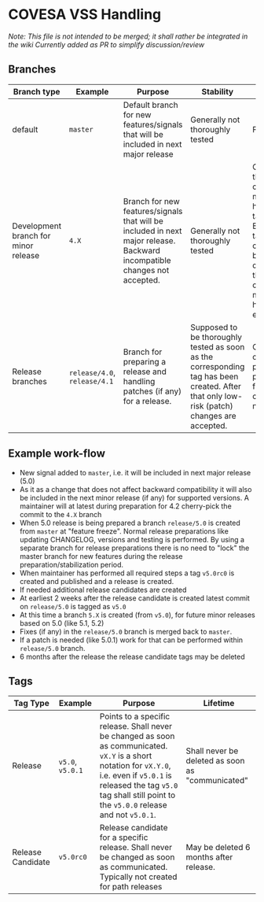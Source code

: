 # COVESA VSS Handling

*Note: This file is not intended to be merged; it shall rather be integrated in the wiki*
*Currently added as PR to simplify discussion/review*

## Branches

Branch type | Example | Purpose | Stability | Lifetime
------------|---------|---------|-----------|---------
default     | `master` | Default branch for new features/signals that will be included in next major release | Generally not thoroughly tested | Forever
Development branch for minor release    | `4.X` | Branch for new features/signals that will be included in next major release. Backward incompatible changes not accepted. | Generally not thoroughly tested | Created when the corresponding major release has been tagged/released. E.g. when `v5.0` is tagged we create a `5.X` branch. May be deleted when the corresponding major version has reached end-of-support
Release branches  | `release/4.0`, `release/4.1` | Branch for preparing a release and handling patches (if any) for a release. | Supposed to be thoroughly tested as soon as the corresponding tag has been created. After that only low-risk (patch) changes are accepted. | Created as part of the release process, when preparing for the first release candidate. Shall never be deleted

## Example work-flow

* New signal added to `master`, i.e. it will be included in next major release (5.0)
* As it as a change that does not affect backward compatibility it will also be included in the next minor release (if any) for supported versions. A maintainer will at latest during preparation for 4.2 cherry-pick the commit to the `4.X` branch
* When 5.0 release is being prepared a branch `release/5.0` is created from `master` at "feature freeze". Normal release preparations like updating CHANGELOG, versions and testing is performed. By using a separate branch for release preparations there is no need to "lock" the master branch for new features during the release preparation/stabilization period.
* When maintainer has performed all required steps a tag `v5.0rc0` is created and published and a release is created.
* If needed additional release candidates are created
* At earliest 2 weeks after the release candidate is created latest commit on `release/5.0` is tagged as `v5.0`
* At this time a branch `5.X` is created (from `v5.0`), for future minor releases based on 5.0 (like 5.1, 5.2)
* Fixes (if any) in the `release/5.0` branch is merged back to `master`.
* If a patch is needed (like 5.0.1) work for that can be performed within `release/5.0` branch.
* 6 months after the release the release candidate tags may be deleted


## Tags

Tag Type | Example | Purpose | Lifetime
------------|---------|---------|-------------------
Release    | `v5.0`, `v5.0.1` | Points to a specific release. Shall never be changed as soon as communicated. `vX.Y` is a short notation for `vX.Y.0`, i.e. even if `v5.0.1` is released the tag `v5.0` tag shall still point to the `v5.0.0` release and not `v5.0.1`. | Shall never be deleted as soon as "communicated"
Release Candidate   | `v5.0rc0` | Release candidate for a specific release. Shall never be changed as soon as communicated. Typically not created for path releases | May be deleted 6 months after release.
